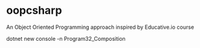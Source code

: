 # oopcsharp
An Object Oriented Programming approach inspired by Educative.io course

dotnet new console -n Program32_Composition

